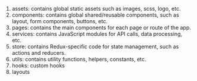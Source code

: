 1. assets: contains global static assets such as images, scss, logo, etc.
2. components: contains global shared/reusable components, such as layout, form components, buttons, etc.
3. pages: contains the main components for each page or route of the app.
4. services: contains JavaScript modules for API calls, data processing, etc.
5. store: contains Redux-specific code for state management, such as actions and reducers.
6. utils: contains utility functions, helpers, constants, etc.
7. hooks: custom hooks
8. layouts
